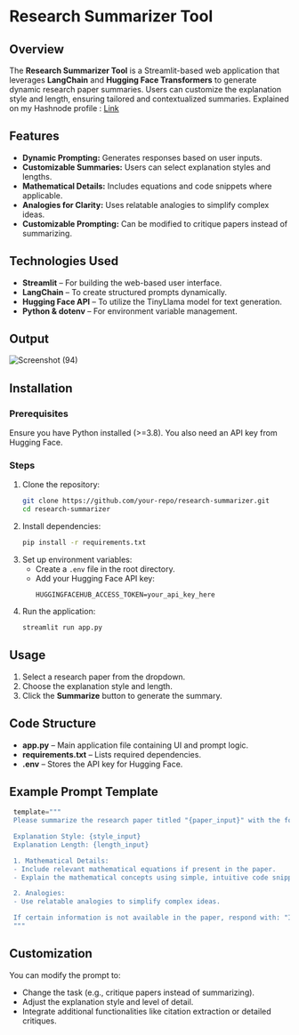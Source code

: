 # Research Summarizer Tool

## Overview
The **Research Summarizer Tool** is a Streamlit-based web application that leverages **LangChain** and **Hugging Face Transformers** to generate dynamic research paper summaries. Users can customize the explanation style and length, ensuring tailored and contextualized summaries.
Explained on my Hashnode profile : [Link]( https://static-and-dynamic-prompts-in-langchain.hashnode.dev/writing-a-simple-dynamic-prompt-app-with-streamlit-using-langchain)

## Features
- **Dynamic Prompting:** Generates responses based on user inputs.
- **Customizable Summaries:** Users can select explanation styles and lengths.
- **Mathematical Details:** Includes equations and code snippets where applicable.
- **Analogies for Clarity:** Uses relatable analogies to simplify complex ideas.
- **Customizable Prompting:** Can be modified to critique papers instead of summarizing.

## Technologies Used
- **Streamlit** – For building the web-based user interface.
- **LangChain** – To create structured prompts dynamically.
- **Hugging Face API** – To utilize the TinyLlama model for text generation.
- **Python & dotenv** – For environment variable management.

## Output

![Screenshot (94)](https://github.com/user-attachments/assets/ce0edd1a-ce04-4e4c-94f0-0eff897e799c)


## Installation
### Prerequisites
Ensure you have Python installed (>=3.8). You also need an API key from Hugging Face.

### Steps
1. Clone the repository:
   ```bash
   git clone https://github.com/your-repo/research-summarizer.git
   cd research-summarizer
   ```
2. Install dependencies:
   ```bash
   pip install -r requirements.txt
   ```
3. Set up environment variables:
   - Create a `.env` file in the root directory.
   - Add your Hugging Face API key:
     ```
     HUGGINGFACEHUB_ACCESS_TOKEN=your_api_key_here
     ```
4. Run the application:
   ```bash
   streamlit run app.py
   ```

## Usage
1. Select a research paper from the dropdown.
2. Choose the explanation style and length.
3. Click the **Summarize** button to generate the summary.

## Code Structure
- **app.py** – Main application file containing UI and prompt logic.
- **requirements.txt** – Lists required dependencies.
- **.env** – Stores the API key for Hugging Face.

## Example Prompt Template
```python
 template="""
 Please summarize the research paper titled "{paper_input}" with the following specifications:

 Explanation Style: {style_input}
 Explanation Length: {length_input}

 1. Mathematical Details:
 - Include relevant mathematical equations if present in the paper.
 - Explain the mathematical concepts using simple, intuitive code snippets where applicable.

 2. Analogies:
 - Use relatable analogies to simplify complex ideas.

 If certain information is not available in the paper, respond with: "Insufficient information available."
 """
```

## Customization
You can modify the prompt to:
- Change the task (e.g., critique papers instead of summarizing).
- Adjust the explanation style and level of detail.
- Integrate additional functionalities like citation extraction or detailed critiques.



